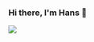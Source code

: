 ### Hi there, I'm Hans 👋

![](https://github-readme-stats.vercel.app/api?username=HandsomeHans&show_icons=true&theme=tokyonight) 
<!-- ![](https://github-readme-stats.vercel.app/api/top-langs?username=HandsomeHans&layout=compact&hide_border=false&langs_count=10&theme=tokyonight) -->

<!-- ![](https://stats.justsong.cn/api/csdn?id=renhanchi) -->

<!--
**HandsomeHans/HandsomeHans** is a ✨ _special_ ✨ repository because its `README.md` (this file) appears on your GitHub profile.

Here are some ideas to get you started:

- 🔭 I’m currently working on ...
- 🌱 I’m currently learning ...
- 👯 I’m looking to collaborate on ...
- 🤔 I’m looking for help with ...
- 💬 Ask me about ...
- 📫 How to reach me: ...
- 😄 Pronouns: ...
- ⚡ Fun fact: ...
-->
